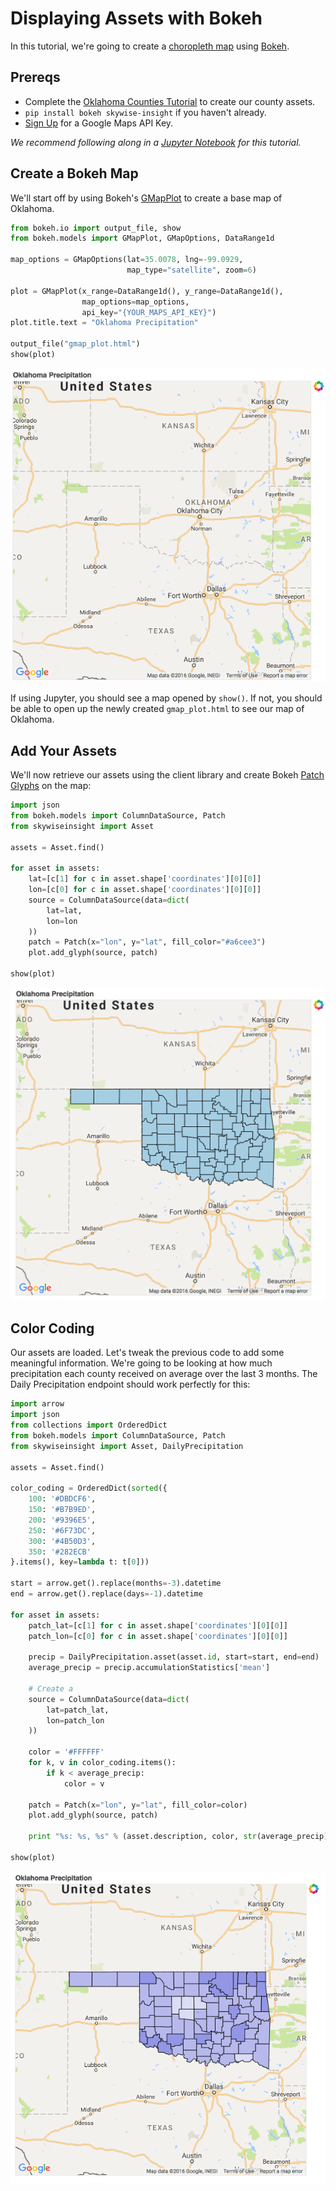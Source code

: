 Displaying Assets with Bokeh
============================

In this tutorial, we're going to create a [choropleth map](https://en.wikipedia.org/wiki/Choropleth_map) using [Bokeh](http://bokeh.pydata.org/en/latest/).

Prereqs
-------

- Complete the [Oklahoma Counties Tutorial](/examples/python/creating_assets_from_geojson.md) to create our county assets.
- `pip install bokeh skywise-insight` if you haven't already.
- [Sign Up](https://developers.google.com/maps/documentation/javascript/get-api-key) for a Google Maps API Key.

*We recommend following along in a [Jupyter Notebook](http://jupyter.org/) for this tutorial.*

Create a Bokeh Map
------------------

We'll start off by using Bokeh's [GMapPlot](http://bokeh.pydata.org/en/0.11.1/docs/user_guide/geo.html#google-maps-support) to create a base map of Oklahoma.

```python
from bokeh.io import output_file, show
from bokeh.models import GMapPlot, GMapOptions, DataRange1d

map_options = GMapOptions(lat=35.0078, lng=-99.0929,
                          map_type="satellite", zoom=6)

plot = GMapPlot(x_range=DataRange1d(), y_range=DataRange1d(),
                map_options=map_options, 
                api_key="{YOUR_MAPS_API_KEY}")
plot.title.text = "Oklahoma Precipitation"

output_file("gmap_plot.html")
show(plot)
```

![img](/static/img/bokeh_empty_map.png)

If using Jupyter, you should see a map opened by `show()`. If not, you should be able to open up the newly created `gmap_plot.html` to see our map of Oklahoma.

Add Your Assets
---------------

We'll now retrieve our assets using the client library and create Bokeh [Patch Glyphs](http://bokeh.pydata.org/en/0.11.1/docs/user_guide/plotting.html#patch-glyphs) on the map:

```python
import json
from bokeh.models import ColumnDataSource, Patch
from skywiseinsight import Asset

assets = Asset.find()

for asset in assets:
    lat=[c[1] for c in asset.shape['coordinates'][0][0]]
    lon=[c[0] for c in asset.shape['coordinates'][0][0]]
    source = ColumnDataSource(data=dict(
        lat=lat,
        lon=lon    
    ))
    patch = Patch(x="lon", y="lat", fill_color="#a6cee3")
    plot.add_glyph(source, patch)

show(plot)
```

![img](/static/img/bokeh_counties_plotted.png)


Color Coding
------------

Our assets are loaded. Let's tweak the previous code to add some meaningful information. We're going to be looking at how much precipitation each county received on average over the last 3 months. The Daily Precipitation endpoint should work perfectly for this:

```python
import arrow
import json
from collections import OrderedDict
from bokeh.models import ColumnDataSource, Patch
from skywiseinsight import Asset, DailyPrecipitation

assets = Asset.find()

color_coding = OrderedDict(sorted({
    100: '#DBDCF6',
    150: '#B7B9ED',
    200: '#9396E5',
    250: '#6F73DC',
    300: '#4B50D3',
    350: '#282ECB'
}.items(), key=lambda t: t[0]))

start = arrow.get().replace(months=-3).datetime
end = arrow.get().replace(days=-1).datetime

for asset in assets:
    patch_lat=[c[1] for c in asset.shape['coordinates'][0][0]]
    patch_lon=[c[0] for c in asset.shape['coordinates'][0][0]]

    precip = DailyPrecipitation.asset(asset.id, start=start, end=end)
    average_precip = precip.accumulationStatistics['mean']

    # Create a 
    source = ColumnDataSource(data=dict(
        lat=patch_lat,
        lon=patch_lon    
    ))
    
    color = '#FFFFFF'
    for k, v in color_coding.items():
        if k < average_precip:
            color = v
    
    patch = Patch(x="lon", y="lat", fill_color=color)
    plot.add_glyph(source, patch)
    
    print "%s: %s, %s" % (asset.description, color, str(average_precip))

show(plot)
```

![img](/static/img/bokeh_color_coded.png)
